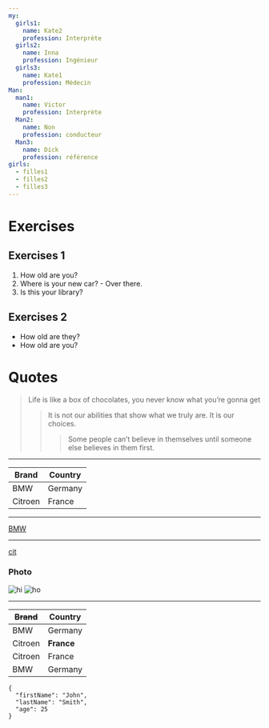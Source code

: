 ```yaml
---
my:
  girls1:
    name: Kate2
    profession: Interprète
  girls2:
    name: Inna
    profession: Ingénieur
  girls3:
    name: Kate1
    profession: Médecin
Man:
  man1:
    name: Victor
    profession: Interprète
  Man2:
    name: Non
    profession: conducteur
  Man3:
    name: Dick
    profession: référence
girls:
  - filles1
  - filles2
  - filles3
---
```


# Exercises

## Exercises 1

1. How old are you?
2. Where is your new car? - Over there.
3. Is this your library?

## Exercises 2

- How old are they?
- How old are you?

# Quotes

> Life is like a box of chocolates, you never know what you’re gonna get
>
> > It is not our abilities that show what we truly are. It is our choices.
> >
> > > Some people can’t believe in themselves until someone else believes in them first.

---

Brand | Country
--- | ---
BMW | Germany
Citroen | France

---

[BMW](https://autoidea.by/)

---

[cit](https://www.citroen.by/)

### Photo

![hi](https://drive.google.com/file/d/1DOGDrudAldfgJeLKgOGoblgRM0CcIjv_/view?usp=sharing "this is the tooltip")
 ![ho](https://drive.google.com/file/d/192JoAyqDkddY_35FYzuDgaItdI2U_6gm/view?usp=sharing)

---

~~Brand~~ | Country
--- | ---
BMW | Germany
Citroen | **France**
Citroen | France
BMW | Germany

```
{
  "firstName": "John",
  "lastName": "Smith",
  "age": 25
}
```
